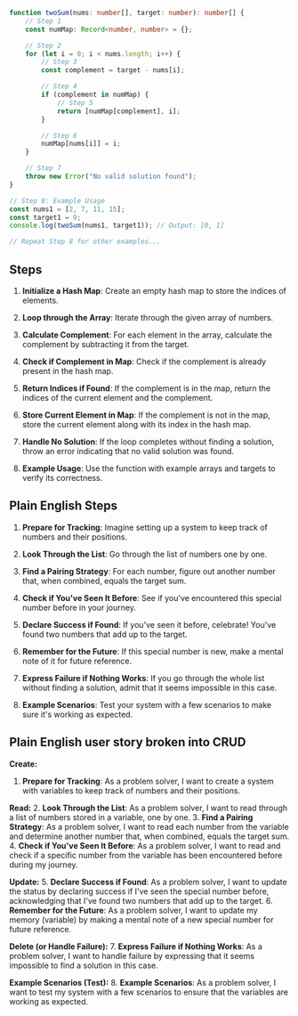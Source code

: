 ```typescript
function twoSum(nums: number[], target: number): number[] {
    // Step 1
    const numMap: Record<number, number> = {};

    // Step 2
    for (let i = 0; i < nums.length; i++) {
        // Step 3
        const complement = target - nums[i];

        // Step 4
        if (complement in numMap) {
            // Step 5
            return [numMap[complement], i];
        }

        // Step 6
        numMap[nums[i]] = i;
    }

    // Step 7
    throw new Error("No valid solution found");
}

// Step 8: Example Usage
const nums1 = [2, 7, 11, 15];
const target1 = 9;
console.log(twoSum(nums1, target1)); // Output: [0, 1]

// Repeat Step 8 for other examples...
```

## Steps

1. **Initialize a Hash Map**: Create an empty hash map to store the indices of elements.

2. **Loop through the Array**: Iterate through the given array of numbers.

3. **Calculate Complement**: For each element in the array, calculate the complement by subtracting it from the target.

4. **Check if Complement in Map**: Check if the complement is already present in the hash map.

5. **Return Indices if Found**: If the complement is in the map, return the indices of the current element and the complement.

6. **Store Current Element in Map**: If the complement is not in the map, store the current element along with its index in the hash map.

7. **Handle No Solution**: If the loop completes without finding a solution, throw an error indicating that no valid solution was found.

8. **Example Usage**: Use the function with example arrays and targets to verify its correctness.



## Plain English Steps 

1. **Prepare for Tracking**: Imagine setting up a system to keep track of numbers and their positions.

2. **Look Through the List**: Go through the list of numbers one by one.

3. **Find a Pairing Strategy**: For each number, figure out another number that, when combined, equals the target sum.

4. **Check if You've Seen It Before**: See if you've encountered this special number before in your journey.

5. **Declare Success if Found**: If you've seen it before, celebrate! You've found two numbers that add up to the target.

6. **Remember for the Future**: If this special number is new, make a mental note of it for future reference.

7. **Express Failure if Nothing Works**: If you go through the whole list without finding a solution, admit that it seems impossible in this case.

8. **Example Scenarios**: Test your system with a few scenarios to make sure it's working as expected.



## Plain English user story broken into CRUD 


**Create:**
1. **Prepare for Tracking**: As a problem solver, I want to create a system with variables to keep track of numbers and their positions.

**Read:**
2. **Look Through the List**: As a problem solver, I want to read through a list of numbers stored in a variable, one by one.
3. **Find a Pairing Strategy**: As a problem solver, I want to read each number from the variable and determine another number that, when combined, equals the target sum.
4. **Check if You've Seen It Before**: As a problem solver, I want to read and check if a specific number from the variable has been encountered before during my journey.

**Update:**
5. **Declare Success if Found**: As a problem solver, I want to update the status by declaring success if I've seen the special number before, acknowledging that I've found two numbers that add up to the target.
6. **Remember for the Future**: As a problem solver, I want to update my memory (variable) by making a mental note of a new special number for future reference.

**Delete (or Handle Failure):**
7. **Express Failure if Nothing Works**: As a problem solver, I want to handle failure by expressing that it seems impossible to find a solution in this case.

**Example Scenarios (Test):**
8. **Example Scenarios**: As a problem solver, I want to test my system with a few scenarios to ensure that the variables are working as expected.

